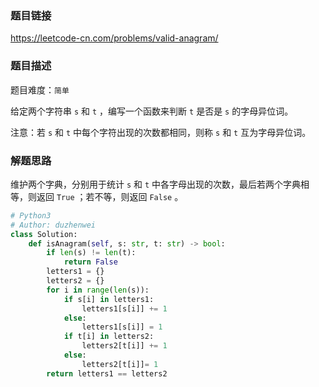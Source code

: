 ### 题目链接
https://leetcode-cn.com/problems/valid-anagram/

### 题目描述
题目难度：```简单```

给定两个字符串 ```s``` 和 ```t``` ，编写一个函数来判断 ```t``` 是否是 ```s``` 的字母异位词。

注意：若 ```s``` 和 ```t``` 中每个字符出现的次数都相同，则称 ```s``` 和 ```t``` 互为字母异位词。

### 解题思路
维护两个字典，分别用于统计 ```s``` 和 ```t``` 中各字母出现的次数，最后若两个字典相等，则返回 ```True``` ；若不等，则返回 ```False``` 。

```python
# Python3
# Author: duzhenwei
class Solution:
    def isAnagram(self, s: str, t: str) -> bool:
        if len(s) != len(t):
            return False
        letters1 = {}
        letters2 = {}
        for i in range(len(s)):
            if s[i] in letters1:
                letters1[s[i]] += 1
            else:
                letters1[s[i]] = 1
            if t[i] in letters2:
                letters2[t[i]] += 1
            else:
                letters2[t[i]]= 1
        return letters1 == letters2
```